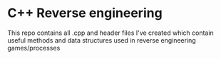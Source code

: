 # C++ Reverse engineering
This repo contains all .cpp and header files I've created which contain useful methods and data structures used in reverse engineering games/processes
